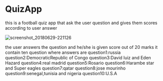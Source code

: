 # QuizApp

this is a football quiz app that ask the user question and gives them scores according to user answer

![screenshot_20180629-221126](https://user-images.githubusercontent.com/39647269/42111169-27d3b4bc-7bec-11e8-941c-28c894dc2bca.png)


the user answers the question and he/she is given score out of 20 marks 
it contain ten question 
where answers are 
question1:russia
question2:DemocraticRepublic of Congo
question3:David luiz and Eden Hazard
question4:real madrid 
question5:Rosario
question6:Harambe star and Super eagles
question7:qatar
question8:jose mourinho
question9:senegal,tunisia and nigeria
question10:U.S.A
